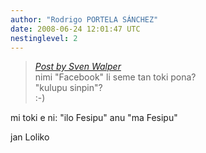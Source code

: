 ```yaml
---
author: "Rodrigo PORTELA SÁNCHEZ"
date: 2008-06-24 12:01:47 UTC
nestinglevel: 2
---
```

> [_Post by Sven Walper_](/SEkIddlP/facebook-translations#post2)  
> nimi "Facebook" li seme tan toki pona?  
> "kulupu sinpin"?  
> :-)  
> 

mi toki e ni: "ilo Fesipu" anu "ma Fesipu"  
  
jan Loliko
